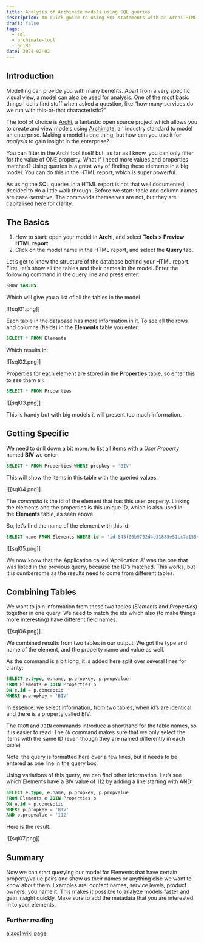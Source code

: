 ```yaml
---
title: Analysis of Archimate models using SQL queries
description: An quick guide to using SQL statements with an Archi HTML report
draft: false
tags:
  - sql
  - archimate-tool
  - guide
date: 2024-02-02
---
```

## Introduction

Modelling can provide you with many benefits. Apart from a very specific visual view, a model can also be used for analysis. One of the most basic things I do is find stuff when asked a question, like “how many services do we run with this-or-that characteristic?”

The tool of choice is [Archi](https://www.archimatetool.com/), a fantastic open source project which allows you to create and view models using [Archimate](https://www.opengroup.org/archimate-forum/archimate-overview), an industry standard to model an enterprise. Making a model is one thing, but how can you use it for *analysis* to gain insight in the enterprise? 

You can filter in the Archi tool itself but, as far as I know, you can only filter for the value of ONE property. What if I need more values and properties matched? Using queries is a great way of finding these elements in a big model. You can do this in the HTML report, which is super powerful.

As using the SQL queries in a HTML report is not that well documented, I decided to do a little walk through. Before we start: table and column names are case-sensitive. The commands themselves are not, but they are capitalised here for clarity.

## The Basics

1. How to start: open your model in **Archi**, and select **Tools > Preview HTML report**.
2. Click on the model name in the HTML report, and select the **Query** tab.

Let’s get to know the structure of the database behind your HTML report. First, let’s show all the tables and their names in the model. Enter the following command in the query line and press enter:

```sql
SHOW TABLES
```

Which will give you a list of all the tables in the model.

![[sql01.png]]

Each table in the database has more information in it. To see all the rows and columns (fields) in the **Elements** table you enter:

```sql
SELECT * FROM Elements
```

Which results in:

![[sql02.png]]

Properties for each element are stored in the **Properties** table, so enter this to see them all:

```sql
SELECT * FROM Properties
```


![[sql03.png]]

This is handy but with big models it will present too much information.

## Getting Specific

We need to drill down a bit more: to list all items with a *User Property* named **BIV** we enter:

```sql
SELECT * FROM Properties WHERE propkey = 'BIV'
```

This will show the items in this table with the queried values:

![[sql04.png]]

The *conceptid* is the id of the element that has this user property. Linking the elements and the properties is this unique ID, which is also used in the **Elements** table, as seen above.

So, let’s find the name of the element with this id:

```sql
SELECT name FROM Elements WHERE id = 'id-645f06b9702d4e31885e51cc7e1554d2'
```

![[sql05.png]]

We now know that the Application called ‘Application A’ was the one that was listed in the previous query, because the ID’s matched. This works, but it is cumbersome as the results need to come from different tables.

## Combining Tables

We want to join information from these two tables (_Elements_ and _Properties_) together in one query. We need to match the ids which also (to make things more interesting) have different field names:

![[sql06.png]]

We combined results from two tables in our output. We got the type and name of the element, and the property name and value as well.

As the command is a bit long, it is added here split over several lines for clarity:

```sql
SELECT e.type, e.name, p.propkey, p.propvalue
FROM Elements e JOIN Properties p
ON e.id = p.conceptid
WHERE p.propkey = 'BIV'
```

In essence: we select information, from two tables, when id’s are identical and there is a property called BIV.

The `FROM` and `JOIN` commands introduce a shorthand for the table names, so it is easier to read. The `ON` command makes sure that we only select the items with the same ID (even though they are named differently in each table)

Note: the query is formatted here over a few lines, but it needs to be entered as one line in the query box.

Using variations of this query, we can find other information. Let’s see which Elements have a BIV value of 112 by adding a line starting with AND:

```sql
SELECT e.type, e.name, p.propkey, p.propvalue
FROM Elements e JOIN Properties p
ON e.id = p.conceptid
WHERE p.propkey = 'BIV'
AND p.propvalue = '112'
```

Here is the result:

![[sql07.png]]

## Summary

Now we can start querying our model for Elements that have certain property/value pairs and show us their names or anything else we want to know about them. Examples are: contact names, service levels, product owners; you name it. This makes it possible to analyze models faster and gain insight quickly. Make sure to add the metadata that you are interested in to your elements.

### Further reading

[alasql wiki page](https://alasql-wiki.readthedocs.io/en/latest/readme.html)
